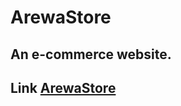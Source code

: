 # ArewaStore
## An e-commerce website. 
## Link [ArewaStore](https://danmasanii.github.io/ArewaStore/)
